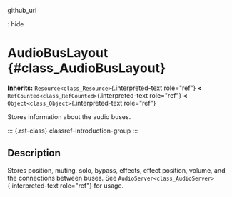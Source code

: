 github_url

:   hide

# AudioBusLayout {#class_AudioBusLayout}

**Inherits:** `Resource<class_Resource>`{.interpreted-text role="ref"}
**\<** `RefCounted<class_RefCounted>`{.interpreted-text role="ref"}
**\<** `Object<class_Object>`{.interpreted-text role="ref"}

Stores information about the audio buses.

::: {.rst-class}
classref-introduction-group
:::

## Description

Stores position, muting, solo, bypass, effects, effect position, volume,
and the connections between buses. See
`AudioServer<class_AudioServer>`{.interpreted-text role="ref"} for
usage.
